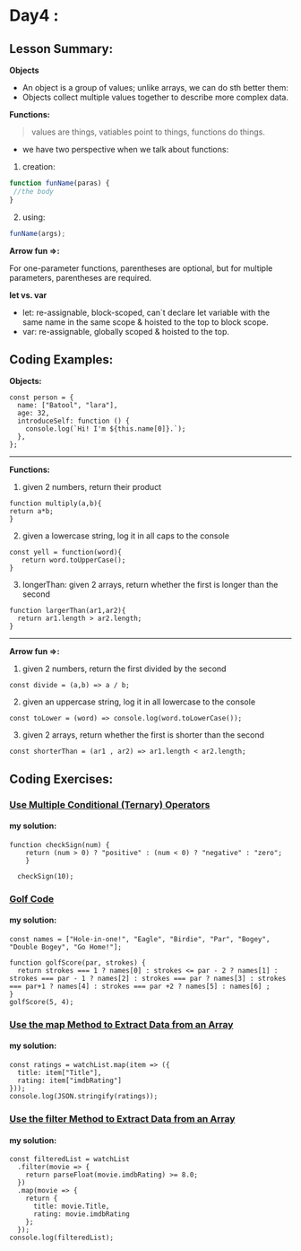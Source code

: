 
# Day4 : 

## Lesson Summary:

**Objects**

- An object is a group of values; unlike arrays, we can do sth better them:
- Objects collect multiple values together to describe more complex data.

**Functions:**
> values are things,
> vatiables point to things,
> functions do things.
- we have two perspective when we talk about functions:
1. creation:
```javascript
function funName(paras) {
 //the body
}
```
2. using:
```javascript
funName(args);
```
**Arrow fun =>:**

For one-parameter functions, parentheses are optional, but for multiple parameters, parentheses are required.

**let vs. var**

- let: re-assignable, block-scoped, can`t declare let variable with the same name in the same scope & hoisted to the top to block scope.
- var: re-assignable, globally scoped & hoisted to the top.

 
## Coding Examples:
**Objects:**

```
const person = {
  name: ["Batool", "lara"],
  age: 32,
  introduceSelf: function () {
    console.log(`Hi! I'm ${this.name[0]}.`);
  },
};
```
-------------------------------------------------------------
**Functions:**

1. given 2 numbers, return their product

```
function multiply(a,b){
return a*b;
}
```

2. given a lowercase string, log it in all caps to the console

```
const yell = function(word){
   return word.toUpperCase();
}
```

3. longerThan: given 2 arrays, return whether the first is longer than the second

```
function largerThan(ar1,ar2){
  return ar1.length > ar2.length;
}
```
-----------------------------------------------------------
**Arrow fun =>:**

 1. given 2 numbers, return the first divided by the second

  ```
 const divide = (a,b) => a / b;
```

 2. given an uppercase string, log it in all lowercase to the console

```
const toLower = (word) => console.log(word.toLowerCase());
```

 3. given 2 arrays, return whether the first is shorter than the second

```
const shorterThan = (ar1 , ar2) => ar1.length < ar2.length;
```


## Coding Exercises:
### [Use Multiple Conditional (Ternary) Operators](https://www.freecodecamp.org/learn/javascript-algorithms-and-data-structures/basic-javascript/golf-code)
#### my solution:
```
function checkSign(num) {
    return (num > 0) ? "positive" : (num < 0) ? "negative" : "zero";
    }
  
  checkSign(10);
```
### [Golf Code](https://www.freecodecamp.org/learn/javascript-algorithms-and-data-structures/basic-javascript/golf-code)
#### my solution:
```
const names = ["Hole-in-one!", "Eagle", "Birdie", "Par", "Bogey", "Double Bogey", "Go Home!"];

function golfScore(par, strokes) {
  return strokes === 1 ? names[0] : strokes <= par - 2 ? names[1] : strokes === par - 1 ? names[2] : strokes === par ? names[3] : strokes === par+1 ? names[4] : strokes === par +2 ? names[5] : names[6] ;
}
golfScore(5, 4);
```
### [Use the map Method to Extract Data from an Array](https://www.freecodecamp.org/learn/javascript-algorithms-and-data-structures/functional-programming/use-the-map-method-to-extract-data-from-an-array)
#### my solution:
```
const ratings = watchList.map(item => ({
  title: item["Title"],
  rating: item["imdbRating"]
}));
console.log(JSON.stringify(ratings));
```
### [Use the filter Method to Extract Data from an Array](https://www.freecodecamp.org/learn/javascript-algorithms-and-data-structures/functional-programming/use-the-filter-method-to-extract-data-from-an-array)
#### my solution:
```
const filteredList = watchList
  .filter(movie => {
    return parseFloat(movie.imdbRating) >= 8.0;
  })
  .map(movie => {
    return {
      title: movie.Title,
      rating: movie.imdbRating
    };
  });
console.log(filteredList);
```
